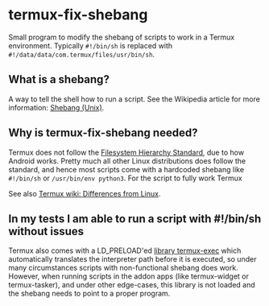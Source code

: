 # termux-fix-shebang

Small program to modify the shebang of scripts to work in a Termux environment. Typically `#!/bin/sh` is replaced with `#!/data/data/com.termux/files/usr/bin/sh`.

## What is a shebang?

A way to tell the shell how to run a script. See the Wikipedia article for more information: [Shebang (Unix)](https://en.wikipedia.org/wiki/Shebang_%28Unix%29).

## Why is termux-fix-shebang needed?

Termux does not follow the [Filesystem Hierarchy Standard](https://en.wikipedia.org/wiki/Filesystem_Hierarchy_Standard), due to how Android works. Pretty much all other Linux distributions does follow the standard, and hence most scripts come with a hardcoded shebang like `#!/bin/sh` or `/usr/bin/env python3`. For the script to fully work Termux 

See also [Termux wiki: Differences from Linux](https://wiki.termux.com/wiki/Differences_from_Linux).

## In my tests I am able to run a script with #!/bin/sh without issues

Termux also comes with a LD_PRELOAD'ed [library termux-exec](https://github.com/termux/termux-exec) which automatically translates the interpreter path before it is executed, so under many circumstances scripts with non-functional shebang does work. However, when running scripts in the addon apps (like termux-widget or termux-tasker), and under other edge-cases, this library is not loaded and the shebang needs to point to a proper program.
